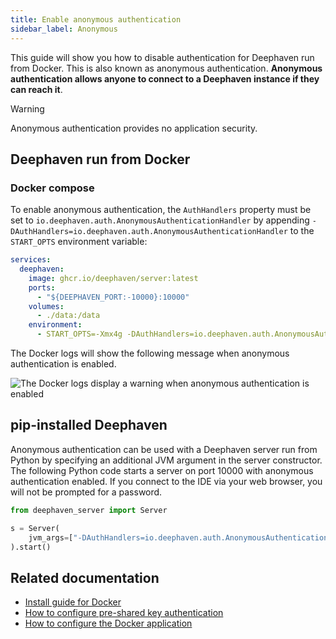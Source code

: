 ```yaml
---
title: Enable anonymous authentication
sidebar_label: Anonymous
---
```


This guide will show you how to disable authentication for Deephaven run from Docker. This is also known as anonymous authentication. **Anonymous authentication allows anyone to connect to a Deephaven instance if they can reach it**.

> [!WARNING]
> Anonymous authentication provides no application security.

## Deephaven run from Docker

### Docker compose

To enable anonymous authentication, the `AuthHandlers` property must be set to `io.deephaven.auth.AnonymousAuthenticationHandler` by appending `-DAuthHandlers=io.deephaven.auth.AnonymousAuthenticationHandler` to the `START_OPTS` environment variable:

```yaml
services:
  deephaven:
    image: ghcr.io/deephaven/server:latest
    ports:
      - "${DEEPHAVEN_PORT:-10000}:10000"
    volumes:
      - ./data:/data
    environment:
      - START_OPTS=-Xmx4g -DAuthHandlers=io.deephaven.auth.AnonymousAuthenticationHandler
```

The Docker logs will show the following message when anonymous authentication is enabled.

![The Docker logs display a warning when anonymous authentication is enabled](../../assets/how-to/anon-auth.png)

## pip-installed Deephaven

Anonymous authentication can be used with a Deephaven server run from Python by specifying an additional JVM argument in the server constructor. The following Python code starts a server on port 10000 with anonymous authentication enabled. If you connect to the IDE via your web browser, you will not be prompted for a password.

```python skip-test
from deephaven_server import Server

s = Server(
    jvm_args=["-DAuthHandlers=io.deephaven.auth.AnonymousAuthenticationHandler"]
).start()
```

## Related documentation

- [Install guide for Docker](../../getting-started/docker-install.md)
- [How to configure pre-shared key authentication](./auth-psk.md)
- [How to configure the Docker application](../configuration/docker-application.md)
